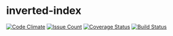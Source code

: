 # inverted-index
[![Code Climate](https://codeclimate.com/repos/589cdef10f4d540461001a76/badges/6871b507f8dd13435d4a/gpa.svg)](https://codeclimate.com/repos/589cdef10f4d540461001a76/feed)
[![Issue Count](https://codeclimate.com/repos/589cdef10f4d540461001a76/badges/6871b507f8dd13435d4a/issue_count.svg)](https://codeclimate.com/repos/589cdef10f4d540461001a76/feed)
[![Coverage Status](https://coveralls.io/repos/github/andela-uibrahim/inverted-index/badge.svg?branch=chore%2F2%2Fsetting-up-continous-integration)](https://coveralls.io/github/andela-uibrahim/inverted-index?branch=chore%2F2%2Fsetting-up-continous-integration)
[![Build Status](https://travis-ci.org/andela-uibrahim/inverted-index.svg?branch=chore%2F2%2Fsetting-up-continous-integration)](https://travis-ci.org/andela-uibrahim/inverted-index)
